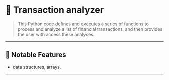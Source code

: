 # 🧩 Transaction analyzer

> This Python code defines and executes a series of functions to process and analyze a list of financial transactions, and then provides the user with access these analyses.

---

## 🚀 Notable Features
- data structures, arrays.
  
---
